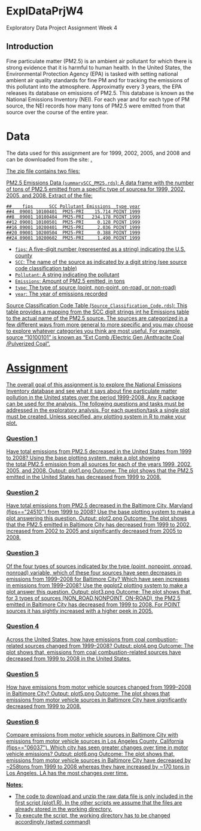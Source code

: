 # ExplDataPrjW4
Exploratory Data Project Assignment Week 4
## Introduction

Fine particulate matter (PM2.5) is an ambient air pollutant for which there is strong evidence that it is harmful to human health. In the United States, the Environmental Protection Agency (EPA) is tasked with setting national ambient air quality standards for fine PM and for tracking the emissions of this pollutant into the atmosphere. Approximatly every 3 years, the EPA releases its database on emissions of PM2.5. This database is known as the National Emissions Inventory (NEI).
For each year and for each type of PM source, the NEI records how many tons of PM2.5 were emitted from that source over the course of the entire year. 

# Data

The data used for this assignment are for 1999, 2002, 2005, and 2008 and can be downloaded from the site: 
<a href="https://d396qusza40orc.cloudfront.net/exdata%2Fdata%2FNEI_data.zip">. 

The zip file contains two files:

PM2.5 Emissions Data (`summarySCC_PM25.rds`):  A data frame with the number of tons of PM2.5 emitted from a specific type of sourcea for 1999, 2002, 2005, and 2008. Extract of the file: 
````
##    fips      SCC Pollutant Emissions  type year
##4  09001 10100401  PM25-PRI    15.714 POINT 1999
##8  09001 10100404  PM25-PRI   234.178 POINT 1999
##12 09001 10100501  PM25-PRI     0.128 POINT 1999
##16 09001 10200401  PM25-PRI     2.036 POINT 1999
##20 09001 10200504  PM25-PRI     0.388 POINT 1999
##24 09001 10200602  PM25-PRI     1.490 POINT 1999
````

* `fips`: A five-digit number (represented as a string) indicating the U.S. county
* `SCC`: The name of the source as indicated by a digit string (see source code classification table)
* `Pollutant`: A string indicating the pollutant
* `Emissions`: Amount of PM2.5 emitted, in tons
* `type`: The type of source (point, non-point, on-road, or non-road)
* `year`: The year of emissions recorded

Source Classification Code Table (`Source_Classification_Code.rds`): This table provides a mapping from the SCC digit strings int he Emissions table to the actual name of the PM2.5 source. The sources are categorized in a few different ways from more general to more specific and you may choose to explore whatever categories you think are most useful. For example, source “10100101” is known as “Ext Comb /Electric Gen /Anthracite Coal /Pulverized Coal”.

# Assignment

The overall goal of this assignment is to explore the National Emissions Inventory database and see what it says about fine particulate matter pollution in the United states over the period 1999-2008. Any R package can be used for the analysis.
The following questions and tasks must be addressed in the exploratory analysis. For each question/task a single plot must be created. Unless specified, any plotting system in R to make your plot.

### Question 1
Have total emissions from PM2.5 decreased in the United States from 1999 to 2008? Using the base plotting system, make a plot showing the total PM2.5 emission from all sources for each of the years 1999, 2002, 2005, and 2008.
Output: plot1.png
Outcome: The plot shows that the PM2.5 emitted in the United States has decreased from 1999 to 2008.

### Question 2
Have total emissions from PM2.5 decreased in the Baltimore City, Maryland (fips=="24510") from 1999 to 2008? Use the base plotting system to make a plot answering this question.
Output: plot2.png
Outcome: The plot shows that the PM2.5 emitted in Baltimore City has decreased from 1999 to 2002, increased from 2002 to 2005 and significantly decreased from 2005 to 2008.

### Question 3
Of the four types of sources indicated by the type (point, nonpoint, onroad, nonroad) variable, which of these four sources have seen decreases in emissions from 1999–2008 for Baltimore City? Which have seen increases in emissions from 1999–2008? Use the ggplot2 plotting system to make a plot answer this question.
Output: plot3.png
Outcome: The plot shows that, for 3 types of sources (NON_ROAD,NONPOINT, ON-ROAD), the PM2.5 emitted in Baltimore City has decreased from 1999 to 2008. For POINT sources it has sightly increased with a higher peek in 2005.

### Question 4
Across the United States, how have emissions from coal combustion-related sources changed from 1999–2008?
Output: plot4.png
Outcome: The plot shows that, emissions from coal combustion-related sources have decreased from 1999 to 2008 in the United States.

### Question 5
How have emissions from motor vehicle sources changed from 1999–2008 in Baltimore City?
Output: plot5.png
Outcome: The plot shows that emissions from motor vehicle sources in Baltimore City have significantly decreased from 1999 to 2008.

### Question 6
Compare emissions from motor vehicle sources in Baltimore City with emissions from motor vehicle sources in Los Angeles County, California (fips=="06037"). Which city has seen greater changes over time in motor vehicle emissions?
Output: plot6.png
Outcome: The plot shows that, emissions from motor vehicle sources in Baltimore City have decreased by ~258tons from 1999 to 2008 whereas they have increased by ~170 tons in Los Angeles. LA has the most changes over time. 

**Notes**: 
* The code to download and unzip the raw data file is only included in the first script (plot1.R). In the other scripts we assume that the files are already stored in the working directory.
* To execute the script, the working directory has to be changed accordingly (setwd command)


